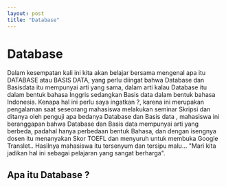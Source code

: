 ```yaml
---
layout: post
title: "Database"
---
```

# Database
Dalam kesempatan kali ini kita akan belajar bersama mengenal apa itu DATABASE atau BASIS DATA, yang perlu diingat bahwa Database dan Basisdata itu mempunyai arti yang sama, dalam arti kalau Database itu dalam bentuk bahasa Inggris sedangkan Basis data dalam bentuk bahasa Indonesia.
Kenapa hal ini perlu saya ingatkan ?,  karena ini merupakan pengalaman saat seseorang mahasiswa melakukan seminar Skripsi dan ditanya oleh penguji apa bedanya Database dan Basis data , mahasiswa ini beranggapan bahwa Database dan Basis data mempunyai arti yang berbeda, padahal hanya perbedaan bentuk Bahasa, dan dengan isengnya dosen itu menanyakan Skor TOEFL dan menyuruh untuk membuka Google Translet.. Hasilnya mahasiswa itu tersenyum dan tersipu malu... "Mari kita jadikan hal ini sebagai pelajaran yang sangat berharga".

## Apa itu Database ?
